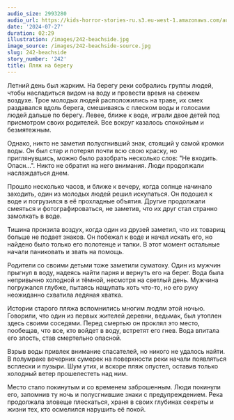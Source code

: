 ```yaml
---
audio_size: 2993280
audio_url: https://kids-horror-stories-ru.s3.eu-west-1.amazonaws.com/audio/242-beachside.mp3
date: '2024-07-27'
duration: 02:29
illustration: /images/242-beachside.jpg
image_source: /images/242-beachside-source.jpg
slug: 242-beachside
story_number: '242'
title: Пляж на берегу
---
```


Летний день был жарким. На берегу реки собрались группы людей, чтобы насладиться видом на воду и провести время на свежем воздухе. Трое молодых людей расположились на траве, их смех раздавался вдоль берега, смешиваясь с плеском воды и голосами людей дальше по берегу. Левее, ближе к воде, играли двое детей под присмотром своих родителей. Все вокруг казалось спокойным и безмятежным.

Однако, никто не заметил полусгнивший знак, стоящий у самой кромки воды. Он был стар и потерял почти всю свою краску, но приглянувшись, можно было разобрать несколько слов: "Не входить. Опасн...". Никто не обратил на него внимания. Люди продолжали наслаждаться днем.

Прошло несколько часов, и ближе к вечеру, когда солнце начинало заходить, один из молодых людей решил искупаться. Он подошел к воде и погрузился в её прохладные объятия. Другие продолжали смеяться и фотографироваться, не заметив, что их друг стал странно замолкать в воде.

Тишина пронзила воздух, когда один из друзей заметил, что их товарищ больше не подает знаков. Он побежал к воде и начал искать его, но найдено было только его полотенце и тапки. В этот момент остальные начали паниковать и звать на помощь.

Родители со своими детьми тоже заметили суматоху. Один из мужчин прыгнул в воду, надеясь найти парня и вернуть его на берег. Вода была непривычно холодной и тёмной, несмотря на светлый день. Мужчина погружался глубже, пытаясь нащупать хоть что-то, но его руку неожиданно схватила ледяная хватка.

Истории старого пляжа вспомнились многим людям этой ночью. Говорили, что один из первых жителей деревни, ведьмак, был утоплен здесь своими соседями. Перед смертью он проклял это место, пообещав, что все, кто войдет в воду, встретят его гнев. Вода впитала его злость, став смертельно опасной.

Взрыв воды привлек внимание спасателей, но никого не удалось найти. В полумраке вечерних сумерек на поверхности реки начали появляться всплески и пузыри. Шум утих, и вскоре пляж опустел, оставив только холодный ветер прошелестеть над ним.

Место стало покинутым и со временем заброшенным. Люди покинули его, запомнив ту ночь и полусгнившие знаки с предупреждением. Река продолжала зловеще плескаться, храня в своих глубинах секреты и жизни тех, кто осмелился нарушить её покой.